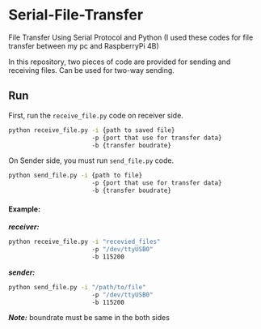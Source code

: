 # Serial-File-Transfer
File Transfer Using Serial Protocol and Python (I used these codes for file transfer between my pc and RaspberryPi 4B)

In this repository, two pieces of code are provided for sending and receiving files. Can be used for two-way sending.

## Run
First, run the ```receive_file.py``` code on receiver side.

```bash
python receive_file.py -i {path to saved file}
                       -p {port that use for transfer data}
                       -b {transfer boudrate}               
```

On Sender side, you must run ```send_file.py``` code.
```bash
python send_file.py -i {path to file}
                       -p {port that use for transfer data}
                       -b {transfer boudrate}               
```

#### Example:

***receiver:***
```bash
python receive_file.py -i "recevied_files"
                       -p "/dev/ttyUSB0"
                       -b 115200
```

***sender:***
```bash
python send_file.py -i "/path/to/file"
                       -p "/dev/ttyUSB0"
                       -b 115200
```

***Note:*** boundrate must be same in the both sides
